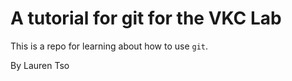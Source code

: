 # A tutorial for git for the VKC Lab

This is a repo for learning about how to use `git`.

By Lauren Tso